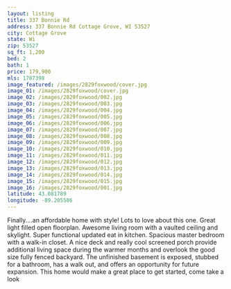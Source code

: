 ```yaml
---
layout: listing
title: 337 Bonnie Rd
address: 337 Bonnie Rd Cottage Grove, WI 53527
city: Cottage Grove
state: Wi
zip: 53527
sq_ft: 1,200
bed: 2
bath: 1
price: 179,900
mls: 1787398
image_featured: /images/2829foxwood/cover.jpg
image_01: /images/2829foxwood/cover.jpg
image_02: /images/2829foxwood/002.jpg
image_03: /images/2829foxwood/003.jpg
image_04: /images/2829foxwood/004.jpg
image_05: /images/2829foxwood/005.jpg
image_06: /images/2829foxwood/006.jpg
image_07: /images/2829foxwood/007.jpg
image_08: /images/2829foxwood/008.jpg
image_09: /images/2829foxwood/009.jpg
image_10: /images/2829foxwood/010.jpg
image_11: /images/2829foxwood/011.jpg
image_12: /images/2829foxwood/012.jpg
image_13: /images/2829foxwood/013.jpg
image_14: /images/2829foxwood/014.jpg
image_15: /images/2829foxwood/015.jpg
image_16: /images/2829foxwood/001.jpg
latitude: 43.081789
longitude: -89.205586
---
```

Finally....an affordable home with style! Lots to love about this one. Great light filled open floorplan. Awesome living room with a vaulted ceiling and skylight. Super functional updated eat in kitchen. Spacious master bedroom with a walk-in closet. A nice deck and really cool screened porch provide additional living space during the warmer months and overlook the good size fully fenced backyard. The unfinished basement is exposed, stubbed for a bathroom, has a walk out, and offers an opportunity for future expansion. This home would make a great place to get started, come take a look